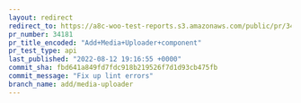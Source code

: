 ```yaml
---
layout: redirect
redirect_to: https://a8c-woo-test-reports.s3.amazonaws.com/public/pr/34181/api/index.html
pr_number: 34181
pr_title_encoded: "Add+Media+Uploader+component"
pr_test_type: api
last_published: "2022-08-12 19:16:55 +0000"
commit_sha: fbd641a849fd7fdc918b219526f7d1d93cb475fb
commit_message: "Fix up lint errors"
branch_name: add/media-uploader
---
```

